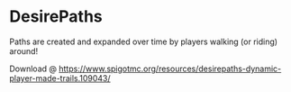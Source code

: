 # DesirePaths
Paths are created and expanded over time by players walking (or riding) around!

Download @ https://www.spigotmc.org/resources/desirepaths-dynamic-player-made-trails.109043/
